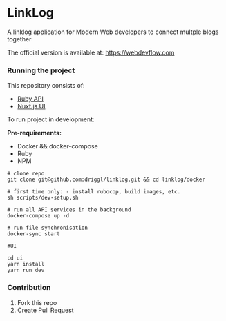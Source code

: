 # LinkLog

A linklog application for Modern Web developers to connect multple blogs together

The official version is available at: https://webdevflow.com


### Running the project

This repository consists of:

- [Ruby API](https://github.com/driggl/linklog/tree/master/api)
- [Nuxt.js UI](https://github.com/driggl/linklog/tree/master/ui)

To run project in development:

**Pre-requirements:**

- Docker && docker-compose
- Ruby
- NPM

```
# clone repo
git clone git@github.com:driggl/linklog.git && cd linklog/docker

# first time only: - install rubocop, build images, etc.
sh scripts/dev-setup.sh 

# run all API services in the background
docker-compose up -d

# run file synchronisation
docker-sync start

#UI

cd ui
yarn install
yarn run dev
```

### Contribution

1. Fork this repo
2. Create Pull Request
